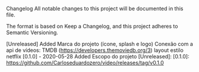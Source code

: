 Changelog
All notable changes to this project will be documented in this file.

The format is based on Keep a Changelog, and this project adheres to Semantic Versioning.

[Unreleased]
Added
Marca do projeto (ícone, splash e logo)
Conexão com a api de vídeos: TMDB (https://developers.themoviedb.org/3)
layout estilo netflix
[0.1.0] - 2020-05-28
Added
Escopo do projeto
[Unreleased]: [0.1.0]: https://github.com/Carloseduardozero/video/releases/tag/v0.1.0